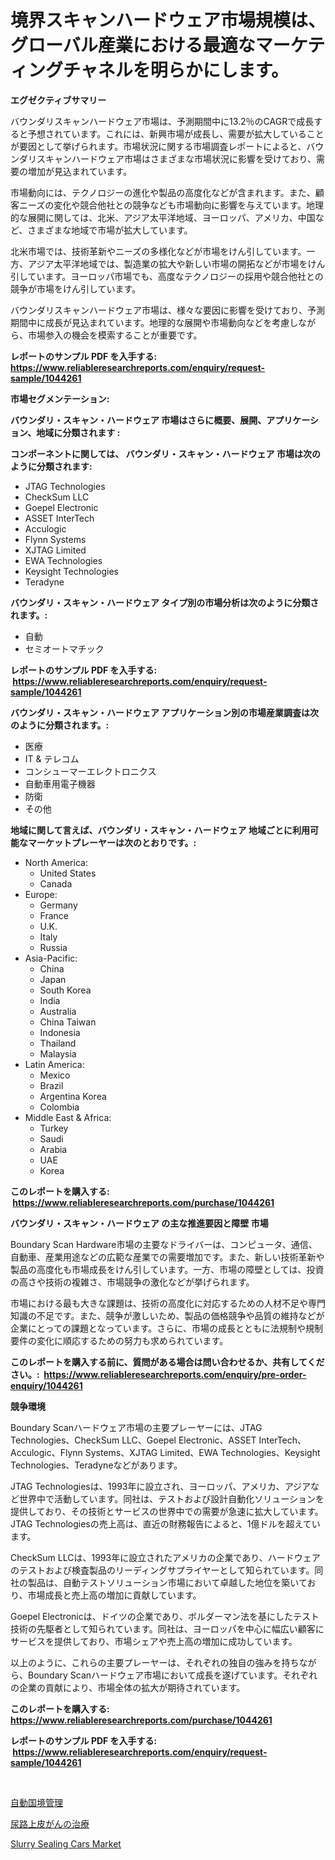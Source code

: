 <p><h1>境界スキャンハードウェア市場規模は、グローバル産業における最適なマーケティングチャネルを明らかにします。</h1></p><p><strong>エグゼクティブサマリー</strong></p>
<p><p>バウンダリスキャンハードウェア市場は、予測期間中に13.2％のCAGRで成長すると予想されています。これには、新興市場が成長し、需要が拡大していることが要因として挙げられます。市場状況に関する市場調査レポートによると、バウンダリスキャンハードウェア市場はさまざまな市場状況に影響を受けており、需要の増加が見込まれています。</p><p>市場動向には、テクノロジーの進化や製品の高度化などが含まれます。また、顧客ニーズの変化や競合他社との競争なども市場動向に影響を与えています。地理的な展開に関しては、北米、アジア太平洋地域、ヨーロッパ、アメリカ、中国など、さまざまな地域で市場が拡大しています。</p><p>北米市場では、技術革新やニーズの多様化などが市場をけん引しています。一方、アジア太平洋地域では、製造業の拡大や新しい市場の開拓などが市場をけん引しています。ヨーロッパ市場でも、高度なテクノロジーの採用や競合他社との競争が市場をけん引しています。</p><p>バウンダリスキャンハードウェア市場は、様々な要因に影響を受けており、予測期間中に成長が見込まれています。地理的な展開や市場動向などを考慮しながら、市場参入の機会を模索することが重要です。</p></p>
<p><strong>レポートのサンプル PDF を入手する: <a href="https://www.reliableresearchreports.com/enquiry/request-sample/1044261">https://www.reliableresearchreports.com/enquiry/request-sample/1044261</a></strong></p>
<p><strong>市場セグメンテーション:</strong></p>
<p><strong> バウンダリ・スキャン・ハードウェア 市場はさらに概要、展開、アプリケーション、地域に分類されます :</strong></p>
<p><strong>コンポーネントに関しては、 バウンダリ・スキャン・ハードウェア 市場は次のように分類されます: &nbsp;</strong></p>
<p><ul><li>JTAG Technologies</li><li>CheckSum LLC</li><li>Goepel Electronic</li><li>ASSET InterTech</li><li>Acculogic</li><li>Flynn Systems</li><li>XJTAG Limited</li><li>EWA Technologies</li><li>Keysight Technologies</li><li>Teradyne</li></ul></p>
<p><strong> バウンダリ・スキャン・ハードウェア タイプ別の市場分析は次のように分類されます。:</strong></p>
<p><ul><li>自動</li><li>セミオートマチック</li></ul></p>
<p><strong>レポートのサンプル PDF を入手する: &nbsp;<a href="https://www.reliableresearchreports.com/enquiry/request-sample/1044261">https://www.reliableresearchreports.com/enquiry/request-sample/1044261</a></strong></p>
<p><strong> バウンダリ・スキャン・ハードウェア アプリケーション別の市場産業調査は次のように分類されます。:</strong></p>
<p><ul><li>医療</li><li>IT & テレコム</li><li>コンシューマーエレクトロニクス</li><li>自動車用電子機器</li><li>防衛</li><li>その他</li></ul></p>
<p><strong>地域に関して言えば、バウンダリ・スキャン・ハードウェア 地域ごとに利用可能なマーケットプレーヤーは次のとおりです。:</strong></p>
<p><ul>
    <li>
        North America:
        <ul>
            <li>United States</li>
            <li>Canada</li>
        </ul>
    </li>
    <li>
        Europe:
        <ul>
            <li>Germany</li>
            <li>France</li>
            <li>U.K.</li>
            <li>Italy</li>
            <li>Russia</li>
        </ul>
    </li>
    <li>
        Asia-Pacific:
        <ul>
            <li>China</li>
            <li>Japan</li>
            <li>South Korea</li>
            <li>India</li>
            <li>Australia</li>
            <li>China Taiwan</li>
            <li>Indonesia</li>
            <li>Thailand</li>
            <li>Malaysia</li>
        </ul>
    </li>
    <li>
        Latin America:
        <ul>
            <li>Mexico</li>
            <li>Brazil</li>
            <li>Argentina Korea</li>
            <li>Colombia</li>
        </ul>
    </li>
    <li>
        Middle East & Africa:
        <ul>
            <li>Turkey</li>
            <li>Saudi</li>
            <li>Arabia</li>
            <li>UAE</li>
            <li>Korea</li>
        </ul>
    </li>
    </ul></p>
<p><strong>このレポートを購入する: &nbsp;<a href="https://www.reliableresearchreports.com/purchase/1044261">https://www.reliableresearchreports.com/purchase/1044261</a></strong></p>
<p><strong>バウンダリ・スキャン・ハードウェア の主な推進要因と障壁 市場</strong></p>
<p><p>Boundary Scan Hardware市場の主要なドライバーは、コンピュータ、通信、自動車、産業用途などの広範な産業での需要増加です。また、新しい技術革新や製品の高度化も市場成長をけん引しています。一方、市場の障壁としては、投資の高さや技術の複雑さ、市場競争の激化などが挙げられます。</p><p>市場における最も大きな課題は、技術の高度化に対応するための人材不足や専門知識の不足です。また、競争が激しいため、製品の価格競争や品質の維持などが企業にとっての課題となっています。さらに、市場の成長とともに法規制や規制要件の変化に順応するための努力も求められています。</p></p>
<p><strong>このレポートを購入する前に、質問がある場合は問い合わせるか、共有してください。:&nbsp; <a href="https://www.reliableresearchreports.com/enquiry/pre-order-enquiry/1044261">https://www.reliableresearchreports.com/enquiry/pre-order-enquiry/1044261</a></strong></p>
<p><strong>競争環境</strong></p>
<p><p>Boundary Scanハードウェア市場の主要プレーヤーには、JTAG Technologies、CheckSum LLC、Goepel Electronic、ASSET InterTech、Acculogic、Flynn Systems、XJTAG Limited、EWA Technologies、Keysight Technologies、Teradyneなどがあります。</p><p>JTAG Technologiesは、1993年に設立され、ヨーロッパ、アメリカ、アジアなど世界中で活動しています。同社は、テストおよび設計自動化ソリューションを提供しており、その技術とサービスの世界中での需要が急速に拡大しています。JTAG Technologiesの売上高は、直近の財務報告によると、1億ドルを超えています。</p><p>CheckSum LLCは、1993年に設立されたアメリカの企業であり、ハードウェアのテストおよび検査製品のリーディングサプライヤーとして知られています。同社の製品は、自動テストソリューション市場において卓越した地位を築いており、市場成長と売上高の増加に貢献しています。</p><p>Goepel Electronicは、ドイツの企業であり、ボルダーマン法を基にしたテスト技術の先駆者として知られています。同社は、ヨーロッパを中心に幅広い顧客にサービスを提供しており、市場シェアや売上高の増加に成功しています。</p><p>以上のように、これらの主要プレーヤーは、それぞれの独自の強みを持ちながら、Boundary Scanハードウェア市場において成長を遂げています。それぞれの企業の貢献により、市場全体の拡大が期待されています。</p></p>
<p><strong>このレポートを購入する: &nbsp; <a href="https://www.reliableresearchreports.com/purchase/1044261">https://www.reliableresearchreports.com/purchase/1044261</a></strong></p>
<p><strong>レポートのサンプル PDF を入手する: &nbsp;<a href="https://www.reliableresearchreports.com/enquiry/request-sample/1044261">https://www.reliableresearchreports.com/enquiry/request-sample/1044261</a></strong><strong></strong></p>
<p>&nbsp;</p>
<p><p><a href="https://github.com/KaydenJohns1964/Market-Research-Report-List-1/blob/main/58229376037.md">自動国境管理</a></p><p><a href="https://github.com/marbadji/Market-Research-Report-List-1/blob/main/57408266036.md">尿路上皮がんの治療</a></p><p><a href="https://copper-carbon-84f.notion.site/Slurry-Sealing-Cars-Market-Size-Focuses-on-Market-Dynamics-In-Depth-Analysis-and-Future-Projections-1fdf58763960419fa7e7c06b10edf94b">Slurry Sealing Cars Market</a></p></p>